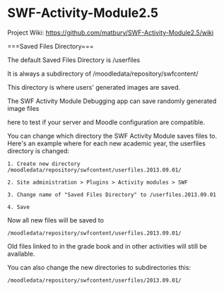 SWF-Activity-Module2.5
======================

Project Wiki: https://github.com/matbury/SWF-Activity-Module2.5/wiki

===Saved Files Directory===

The default Saved Files Directory is /userfiles

It is always a subdirectory of /moodledata/repository/swfcontent/

This directory is where users' generated images are saved.

The SWF Activity Module Debugging app can save randomly generated image files

here to test if your server and Moodle configuration are compatible.

You can change which directory the SWF Activity Module saves files to. Here's an example where for each new academic year, the userfiles directory is changed:

    1. Create new directory /moodledata/repository/swfcontent/userfiles.2013.09.01/

    2. Site administration > Plugins > Activity modules > SWF

    3. Change name of "Saved Files Directory" to /userfiles.2013.09.01

    4. Save

Now all new files will be saved to

    /moodledata/repository/swfcontent/userfiles.2013.09.01/

Old files linked to in the grade book and in other activities will still be available.

You can also change the new directories to subdirectories this:

    /moodledata/repository/swfcontent/userfiles/2013.09.01/